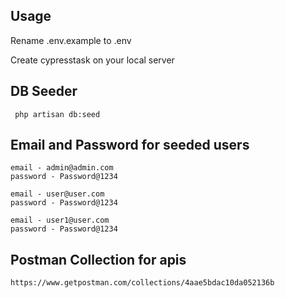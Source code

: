 ## Usage

Rename .env.example to .env

Create cypresstask on your local server

## DB Seeder
```
 php artisan db:seed
```

## Email and Password for seeded users
```
email - admin@admin.com
password - Password@1234
```
```
email - user@user.com
password - Password@1234
```
```
email - user1@user.com
password - Password@1234
```

## Postman Collection for apis
```
https://www.getpostman.com/collections/4aae5bdac10da052136b 
```

